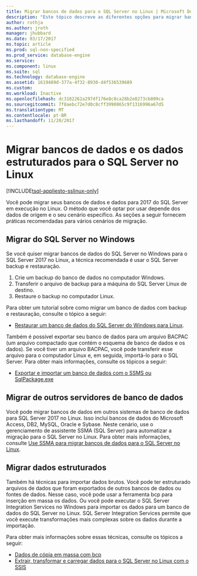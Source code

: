 ```yaml
---
title: Migrar bancos de dados para o SQL Server no Linux | Microsoft Docs
description: "Este tópico descreve as diferentes opções para migrar bancos de dados e os dados para o SQL Server no Linux."
author: rothja
ms.author: jroth
manager: jhubbard
ms.date: 03/17/2017
ms.topic: article
ms.prod: sql-non-specified
ms.prod_service: database-engine
ms.service: 
ms.component: linux
ms.suite: sql
ms.technology: database-engine
ms.assetid: 1619489d-377a-4f32-8930-d4f536539689
ms.custom: 
ms.workload: Inactive
ms.openlocfilehash: dc3182262a297df176e8c8ca28b2e8273cb809ca
ms.sourcegitcommit: 7f8aebc72e7d0c8cff3990865c9f1316996a67d5
ms.translationtype: MT
ms.contentlocale: pt-BR
ms.lasthandoff: 11/20/2017
---
```

# <a name="migrate-databases-and-structured-data-to-sql-server-on-linux"></a>Migrar bancos de dados e os dados estruturados para o SQL Server no Linux 

[!INCLUDE[tsql-appliesto-sslinux-only](../includes/tsql-appliesto-sslinux-only.md)]

Você pode migrar seus bancos de dados e dados para 2017 do SQL Server em execução no Linux. O método que você optar por usar depende dos dados de origem e o seu cenário específico. As seções a seguir fornecem práticas recomendadas para vários cenários de migração.

## <a name="migrate-from-sql-server-on-windows"></a>Migrar do SQL Server no Windows
Se você quiser migrar bancos de dados do SQL Server no Windows para o SQL Server 2017 no Linux, a técnica recomendada é usar o SQL Server backup e restauração.

1. Crie um backup do banco de dados no computador Windows.
2. Transferir o arquivo de backup para a máquina do SQL Server Linux de destino.
3. Restaure o backup no computador Linux. 

Para obter um tutorial sobre como migrar um banco de dados com backup e restauração, consulte o tópico a seguir:

- [Restaurar um banco de dados do SQL Server do Windows para Linux](sql-server-linux-migrate-restore-database.md).

Também é possível exportar seu banco de dados para um arquivo BACPAC (um arquivo compactado que contém o esquema de banco de dados e os dados). Se você tiver um arquivo BACPAC, você pode transferir esse arquivo para o computador Linux e, em seguida, importá-lo para o SQL Server. Para obter mais informações, consulte os tópicos a seguir:

- [Exportar e importar um banco de dados com o SSMS ou SqlPackage.exe](sql-server-linux-migrate-ssms.md)

## <a name="migrate-from-other-database-servers"></a>Migrar de outros servidores de banco de dados
Você pode migrar bancos de dados em outros sistemas de banco de dados para SQL Server 2017 no Linux. Isso inclui bancos de dados do Microsoft Access, DB2, MySQL, Oracle e Sybase. Neste cenário, use o gerenciamento de assistente SSMA (SQL Server) para automatizar a migração para o SQL Server no Linux. Para obter mais informações, consulte [Use SSMA para migrar bancos de dados para o SQL Server no Linux](sql-server-linux-migrate-ssma.md).  

## <a name="migrate-structured-data"></a>Migrar dados estruturados
Também há técnicas para importar dados brutos. Você pode ter estruturado arquivos de dados que foram exportados de outros bancos de dados ou fontes de dados. Nesse caso, você pode usar a ferramenta bcp para inserção em massa os dados. Ou você pode executar o SQL Server Integration Services no Windows para importar os dados para um banco de dados do SQL Server no Linux. SQL Server Integration Services permite que você execute transformações mais complexas sobre os dados durante a importação. 

Para obter mais informações sobre essas técnicas, consulte os tópicos a seguir:

- [Dados de cópia em massa com bcp](sql-server-linux-migrate-bcp.md)
- [Extrair, transformar e carregar dados para o SQL Server no Linux com o SSIS](sql-server-linux-migrate-ssis.md) 
